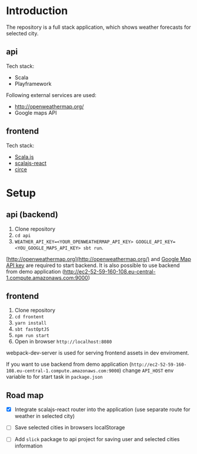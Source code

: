 # Introduction

The repository is a full stack application, which shows weather forecasts for selected city.

## api

Tech stack:
 - Scala
 - Playframework

 Following external services are used:
  - http://openweathermap.org/
  - Google maps API


 ## frontend

Tech stack:
 - [Scala.js](https://github.com/scala-js/scala-js)
 - [scalajs-react](https://github.com/japgolly/scalajs-react)
 - [circe](https://circe.github.io/circe/)

# Setup

## api (backend)


1. Clone repository
2. `cd api`
3. `WEATHER_API_KEY=<YOUR_OPENWEATHERMAP_API_KEY> GOOGLE_API_KEY=<YOU_GOOGLE_MAPS_API_KEY> sbt run`.

 [http://openweathermap.org](http://openweathermap.org/) and [Google Map API key](https://developers.google.com/maps/documentation/javascript/get-api-key) are required to start backend. It is also possible to use backend from demo application
(http://ec2-52-59-160-108.eu-central-1.compute.amazonaws.com:9000)

## frontend

1. Clone repository
2. `cd frontent`
3. `yarn install`
4. `sbt fastOptJS`
5. `npm run start`
6. Open in browser `http://localhost:8080`

webpack-dev-server is used for serving frontend assets in dev enviroment.

If you want to use backend from demo application (`http://ec2-52-59-160-108.eu-central-1.compute.amazonaws.com:9000`) change `API_HOST` env variable to for start task in `package.json`

## Road map

- [x] Integrate scalajs-react router into the application (use separate route for weather in selected city)

- [ ] Save selected cities in browsers localStorage

- [ ] Add `slick` package to api project for saving user and selected cities information
